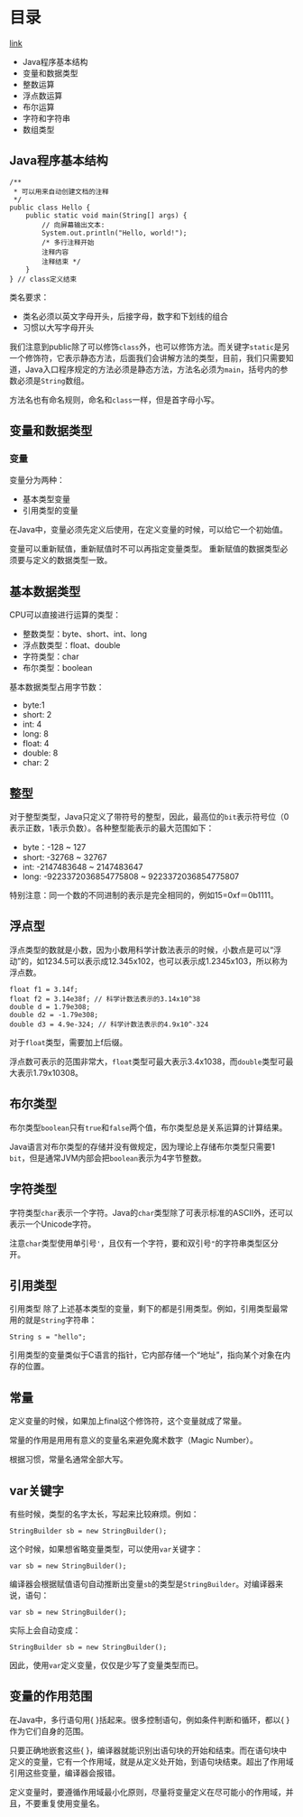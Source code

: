 # 目录

[link](https://www.liaoxuefeng.com/wiki/1252599548343744/1255883729079552)

- Java程序基本结构
- 变量和数据类型
- 整数运算
- 浮点数运算
- 布尔运算
- 字符和字符串
- 数组类型

## Java程序基本结构

```
/**
 * 可以用来自动创建文档的注释
 */
public class Hello {
    public static void main(String[] args) {
        // 向屏幕输出文本:
        System.out.println("Hello, world!");
        /* 多行注释开始
        注释内容
        注释结束 */
    }
} // class定义结束
```

类名要求：

- 类名必须以英文字母开头，后接字母，数字和下划线的组合
- 习惯以大写字母开头

我们注意到public除了可以修饰`class`外，也可以修饰方法。而关键字`static`是另一个修饰符，它表示静态方法，后面我们会讲解方法的类型，目前，我们只需要知道，Java入口程序规定的方法必须是静态方法，方法名必须为`main`，括号内的参数必须是`String`数组。

方法名也有命名规则，命名和`class`一样，但是首字母小写。

## 变量和数据类型

### 变量

变量分为两种：

- 基本类型变量
- 引用类型的变量
  
在Java中，变量必须先定义后使用，在定义变量的时候，可以给它一个初始值。

变量可以重新赋值，重新赋值时不可以再指定变量类型。
重新赋值的数据类型必须要与定义的数据类型一致。

## 基本数据类型

CPU可以直接进行运算的类型：

- 整数类型：byte、short、int、long
- 浮点数类型：float、double
- 字符类型：char
- 布尔类型：boolean

基本数据类型占用字节数：

- byte:1
- short: 2
- int: 4
- long: 8
- float: 4
- double: 8
- char: 2

## 整型

对于整型类型，Java只定义了带符号的整型，因此，最高位的`bit`表示符号位（0表示正数，1表示负数）。各种整型能表示的最大范围如下：

- byte：-128 ~ 127
- short: -32768 ~ 32767
- int: -2147483648 ~ 2147483647
- long: -9223372036854775808 ~ 9223372036854775807

特别注意：同一个数的不同进制的表示是完全相同的，例如15=0xf＝0b1111。

## 浮点型

浮点类型的数就是小数，因为小数用科学计数法表示的时候，小数点是可以“浮动”的，如1234.5可以表示成12.345x102，也可以表示成1.2345x103，所以称为浮点数。

```
float f1 = 3.14f;
float f2 = 3.14e38f; // 科学计数法表示的3.14x10^38
double d = 1.79e308;
double d2 = -1.79e308;
double d3 = 4.9e-324; // 科学计数法表示的4.9x10^-324
```

对于`float`类型，需要加上f后缀。

浮点数可表示的范围非常大，`float`类型可最大表示3.4x1038，而`double`类型可最大表示1.79x10308。

## 布尔类型

布尔类型`boolean`只有`true`和`false`两个值，布尔类型总是关系运算的计算结果。

Java语言对布尔类型的存储并没有做规定，因为理论上存储布尔类型只需要1 `bit`，但是通常JVM内部会把`boolean`表示为4字节整数。

## 字符类型

字符类型`char`表示一个字符。Java的`char`类型除了可表示标准的ASCII外，还可以表示一个Unicode字符。

注意`char`类型使用单引号`'`，且仅有一个字符，要和双引号`"`的字符串类型区分开。

## 引用类型

引用类型
除了上述基本类型的变量，剩下的都是引用类型。例如，引用类型最常用的就是`String`字符串：

```
String s = "hello";
```

引用类型的变量类似于C语言的指针，它内部存储一个“地址”，指向某个对象在内存的位置。

## 常量

定义变量的时候，如果加上final这个修饰符，这个变量就成了常量。

常量的作用是用用有意义的变量名来避免魔术数字（Magic Number）。

根据习惯，常量名通常全部大写。

## var关键字

有些时候，类型的名字太长，写起来比较麻烦。例如：

```
StringBuilder sb = new StringBuilder();
```

这个时候，如果想省略变量类型，可以使用`var`关键字：

```
var sb = new StringBuilder();
```

编译器会根据赋值语句自动推断出变量`sb`的类型是`StringBuilder`。对编译器来说，语句：

```
var sb = new StringBuilder();
```

实际上会自动变成：

```
StringBuilder sb = new StringBuilder();
```

因此，使用`var`定义变量，仅仅是少写了变量类型而已。

## 变量的作用范围

在Java中，多行语句用{ }括起来。很多控制语句，例如条件判断和循环，都以{ }作为它们自身的范围。

只要正确地嵌套这些{ }，编译器就能识别出语句块的开始和结束。而在语句块中定义的变量，它有一个作用域，就是从定义处开始，到语句块结束。超出了作用域引用这些变量，编译器会报错。

定义变量时，要遵循作用域最小化原则，尽量将变量定义在尽可能小的作用域，并且，不要重复使用变量名。

